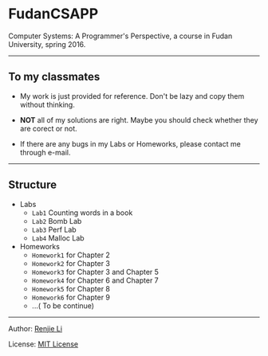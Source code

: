 # FudanCSAPP
Computer Systems: A Programmer's Perspective, a course in Fudan University, spring 2016.

---
## To my classmates
* My work is just provided for reference. Don't be lazy and copy them without thinking.

* **NOT** all of my solutions are right. Maybe you should check whether they are corect or not.

* If there are any bugs in my Labs or Homeworks, please contact me through e-mail.

---
## Structure
* Labs
  * `Lab1` Counting words in a book
  * `Lab2` Bomb Lab
  * `Lab3` Perf Lab
  * `Lab4` Malloc Lab
* Homeworks
  * `Homework1` for Chapter 2
  * `Homework2` for Chapter 3
  * `Homework3` for Chapter 3 and Chapter 5
  * `Homework4` for Chapter 6 and Chapter 7
  * `Homework5` for Chapter 8
  * `Homework6` for Chapter 9
  * ...( To be continue)

---
Author: [Renjie Li](https://github.com/lirenjie95)

License: [MIT License](https://github.com/lirenjie95/CSAPP/blob/master/LICENSE)
